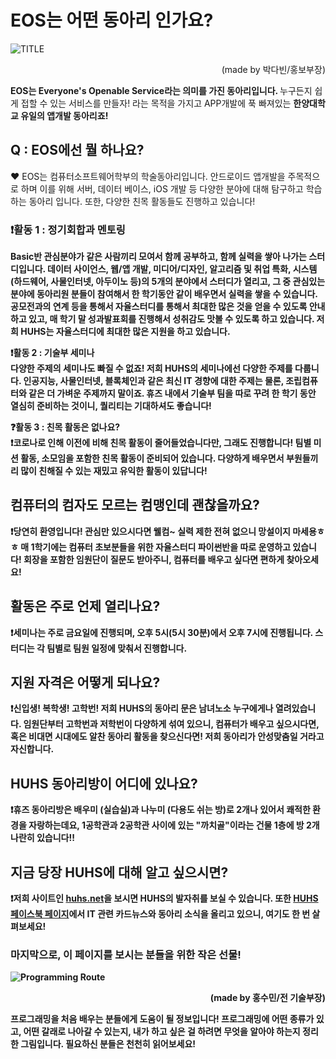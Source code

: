 # EOS는 어떤 동아리 인가요?

![TITLE](https://raw.githubusercontent.com/HUHS-kr/What_is_HUHS/master/poster.png)

<p style="text-align:right;">(made by 박다빈/홍보부장)</p>

  <b>EOS는 Everyone's Openable Service라는 의미를 가진 동아리입니다. </b> 누구든지 쉽게 접할 수 있는 서비스를 만들자! 라는 목적을 가지고 APP개발에 푹 빠져있는 <b>한양대학교 유일의 앱개발 동아리죠!</b> 

## Q : EOS에선 뭘 하나요?
❤ EOS는 컴퓨터소프트웨어학부의 학술동아리입니다. 안드로이드 앱개발을 주목적으로 하며 이를 위해 서버, 데이터 베이스, iOS 개발 등 다양한 분야에 대해 탐구하고 학습하는 동아리 입니다. 또한, 다양한 친목 활동들도 진행하고 있습니다!

### ❗<b>활동 1 : 정기회합과 멘토링</b><br>
<b>Basic반
관심분야가 같은 사람끼리 모여서 함께 공부하고, 함께 실력을 쌓아 나가는 스터디입니다. 데이터 사이언스, 웹/앱 개발, 미디어/디자인, 알고리즘 및 취업 특화, 시스템(하드웨어, 사물인터넷, 아두이노 등)의 5개의 분야에서 스터디가 열리고, 그 중 관심있는 분야에 동아리원 분들이 참여해서 한 학기동안 같이 배우면서 실력을 쌓을 수 있습니다. 공모전과의 연계 등을 통해서 자율스터디를 통해서 최대한 많은 것을 얻을 수 있도록 안내하고 있고, 매 학기 말 성과발표회를 진행해서 성취감도 맛볼 수 있도록 하고 있습니다. 저희 HUHS는 자율스터디에 최대한 많은 지원을 하고 있습니다.

❗<b>활동 2 : 기술부 세미나</b><br>
다양한 주제의 세미나도 빠질 수 없죠! 저희 HUHS의 세미나에선 다양한 주제를 다룹니다. 인공지능, 사물인터넷, 블록체인과 같은 최신 IT 경향에 대한 주제는 물론, 조립컴퓨터와 같은 더 가벼운 주제까지 말이죠. 휴즈 내에서 기술부 팀을 따로 꾸려 한 학기 동안 열심히 준비하는 것이니, 퀄리티는 기대하셔도 좋습니다!

❓<b>활동 3 : 친목 활동은 없나요?</b><br>
❗코로나로 인해 이전에 비해 친목 활동이 줄어들었습니다만, 그래도 진행합니다! 팀별 미션 활동, 소모임을 포함한 친목 활동이 준비되어 있습니다. 다양하게 배우면서 부원들끼리 많이 친해질 수 있는 재밌고 유익한 활동이 있답니다!

## 컴퓨터의 컴자도 모르는 컴맹인데 괜찮을까요?

❗당연히 환영입니다! 관심만 있으시다면 웰컴~ 실력 제한 전혀 없으니 망설이지 마세용ㅎㅎ 매 1학기에는 컴퓨터 초보분들을 위한 자율스터디 파이썬반을 따로 운영하고 있습니다! 회장을 포함한 임원단이 질문도 받아주니, 컴퓨터를 배우고 싶다면 편하게 찾아오세요!

## 활동은 주로 언제 열리나요?

❗세미나는 주로 금요일에 진행되며, 오후 5시(5시 30분)에서 오후 7시에 진행됩니다. 스터디는 각 팀별로 팀원 일정에 맞춰서 진행합니다.

## 지원 자격은 어떻게 되나요?

❗신입생! 복학생! 고학번! 저희 HUHS의 동아리 문은 남녀노소 누구에게나 열려있습니다. 임원단부터 고학번과 저학번이 다양하게 섞여 있으니, 컴퓨터가 배우고 싶으시다면, 혹은 비대면 시대에도 알찬 동아리 활동을 찾으신다면! 저희 동아리가 안성맞춤일 거라고 자신합니다.

## HUHS 동아리방이 어디에 있나요?

❗휴즈 동아리방은 배우미 (실습실)과 나누미 (다용도 쉬는 방)로 2개나 있어서 쾌적한 환경을 자랑하는데요, 1공학관과 2공학관 사이에 있는 "까치골"이라는 건물 1층에 방 2개 나란히 있습니다!!

## 지금 당장 HUHS에 대해 알고 싶으시면?

❗저희 사이트인 [huhs.net](http://huhs.net)을 보시면 HUHS의 발자취를 보실 수 있습니다.
또한 [HUHS 페이스북 페이지](https://www.facebook.com/huhs.hanyang/)에서 IT 관련 카드뉴스와 동아리 소식을 올리고 있으니, 여기도 한 번 살펴보세요!

### 마지막으로, 이 페이지를 보시는 분들을 위한 작은 선물!

![Programming Route](https://raw.githubusercontent.com/HUHS-kr/What_is_HUHS/master/programming.png)

<p style="text-align:right;">(made by 홍수민/전 기술부장)</p>

프로그래밍을 처음 배우는 분들에게 도움이 될 정보입니다! 프로그래밍에 어떤 종류가 있고, 어떤 갈래로 나아갈 수 있는지, 내가 하고 싶은 걸 하려면 무엇을 알아야 하는지 정리한 그림입니다. 필요하신 분들은 천천히 읽어보세요!
